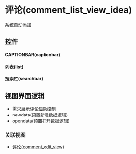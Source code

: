 # 评论(comment_list_view_idea)  <!-- {docsify-ignore-all} -->


系统自动添加



## 控件
#### CAPTIONBAR(captionbar)
#### 列表(list)
#### 搜索栏(searchbar)

## 视图界面逻辑
  * [需求展示评论显隐控制](module/ProdMgmt/idea/uilogic/idea_comment_visible)
  * newdata(预置新建数据逻辑)
  * opendata(预置打开数据逻辑)


### 关联视图
  * [评论(comment_edit_view)](app/view/comment_edit_view)

<script>
 const { createApp } = Vue
  createApp({
    data() {
      return {

      }
    }
  }).use(ElementPlus).mount('#app')
</script>